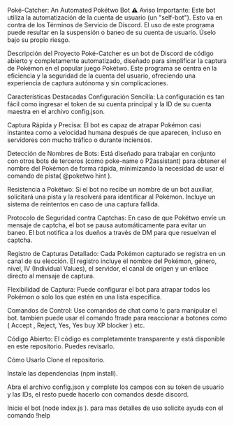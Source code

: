 Poké-Catcher: An Automated Pokétwo Bot
⚠️ Aviso Importante: Este bot utiliza la automatización de la cuenta de usuario (un "self-bot"). Esto va en contra de los Términos de Servicio de Discord. El uso de este programa puede resultar en la suspensión o baneo de su cuenta de usuario. Úselo bajo su propio riesgo.

Descripción del Proyecto
Poké-Catcher es un bot de Discord de código abierto y completamente automatizado, diseñado para simplificar la captura de Pokémon en el popular juego Pokétwo. Este programa se centra en la eficiencia y la seguridad de la cuenta del usuario, ofreciendo una experiencia de captura autónoma y sin complicaciones.

Características Destacadas
Configuración Sencilla: La configuración es tan fácil como ingresar el token de su cuenta principal y la ID de su cuenta maestra en el archivo config.json.

Captura Rápida y Precisa: El bot es capaz de atrapar Pokémon casi instantea como a velocidad humana después de que aparecen, incluso en servidores con mucho tráfico o durante inciensos.

Detección de Nombres de Bots: Está diseñado para trabajar en conjunto con otros bots de terceros (como poke-name o P2assistant) para obtener el nombre del Pokémon de forma rápida, minimizando la necesidad de usar el comando de pista( @poketwo hint ).

Resistencia a Pokétwo: Si el bot no recibe un nombre de un bot auxiliar, solicitará una pista y la resolverá para identificar al Pokémon. Incluye un sistema de reintentos en caso de una captura fallida.

Protocolo de Seguridad contra Captchas: En caso de que Pokétwo envíe un mensaje de captcha, el bot se pausa automáticamente para evitar un baneo. El bot notifica a los dueños a través de DM para que resuelvan el captcha.

Registro de Capturas Detallado: Cada Pokémon capturado se registra en un canal de su elección. El registro incluye el nombre del Pokémon, género, nivel, IV (Individual Values), el servidor, el canal de origen y un enlace directo al mensaje de captura.

Flexibilidad de Captura: Puede configurar el bot para atrapar todos los Pokémon o solo los que estén en una lista específica.

Comandos de Control: Use comandos de chat como !c <nombre> para manipular el bot. tambien puede usar el comando !trade para reaccionar a botones como ( Accept , Reject, Yes, Yes buy XP blocker ) etc.

Código Abierto: El código es completamente transparente y está disponible en este repositorio. Puedes revisarlo.

Cómo Usarlo
Clone el repositorio.

Instale las dependencias (npm install).

Abra el archivo config.json y complete los campos con su token de usuario y las IDs, el resto puede hacerlo con comandos desde discord.

Inicie el bot (node index.js ).
para mas detalles de uso solicite ayuda con el comando   !help
